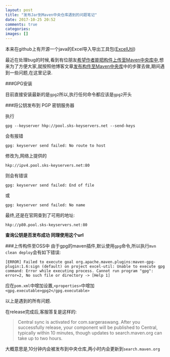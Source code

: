 ```yaml
---
layout: post
title: "发布Jar到Maven中央仓库遇到的问题笔记"
date: 2017-10-25 20:52
comments: true
categories: 
images: []
---
```

本来在github上有开源一个java的Excel导入导出工具包([ExcelUtil](https://github.com/SargerasWang/ExcelUtil))

最近在处理bug的时候,看到有位朋友[希望作者能把构件上传至Maven中央库中](https://github.com/SargerasWang/ExcelUtil/issues/11),想来为了方便大家,就按照他博客文章[发布构件至Maven中央库](http://www.arccode.net/publish-artifact-to-maven-central-repository.html)中的步骤去做,期间遇到一些问题,在这里记录.

###GPG安装

目前直接安装最新的是`gpg2`所以,执行任何命令都应该是`gpg2`开头

###将公钥发布到 PGP 密钥服务器

执行

```
gpg --keyserver hkp://pool.sks-keyservers.net --send-keys 
```

会有报错

`gpg: keyserver send failed: No route to host`

修改为,网络上提供的

`hkp://ipv4.pool.sks-keyservers.net:80`

则会有错误

`gpg: keyserver send failed: End of file`

或

`gpg: keyserver send failed: No name`


最终,还是在官网查到了可用的地址:

```
hkp://p80.pool.sks-keyservers.net:80
```

**查询公钥是否发布成功 同理使用这个url**

###上传构件至OSS中
由于gpg的maven插件,默认使用`gpg`命令,所以执行`mvn clean deploy`会有如下错误:

```
[ERROR] Failed to execute goal org.apache.maven.plugins:maven-gpg-plugin:1.6:sign (default) on project excel-util: Unable to execute gpg command: Error while executing process. Cannot run program "gpg": error=2, No such file or directory -> [Help 1]

```

应在`pom.xml`中增加设置,`<properties>`中增加`<gpg.executable>gpg2</gpg.executable>`

以上是遇到的所有问题.


在release完成后,客服答复是这样的:

>Central sync is activated for com.sargeraswang. After you successfully release, your component will be published to Central, typically within 10 minutes, though updates to search.maven.org can take up to two hours.


大概意思是,10分钟内会被发布到中央仓库,两小时内会更新到`search.maven.org`